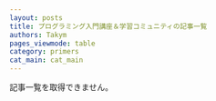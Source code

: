 ```yaml
---
layout: posts
title: プログラミング入門講座＆学習コミュニティの記事一覧
authors: Takym
pages_viewmode: table
category: primers
cat_main: cat_main
---
```

記事一覧を取得できません。
